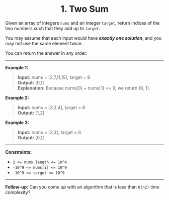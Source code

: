 
<br>

<h1 align="center">
  1. Two Sum
</h1>

Given an array of integers `nums` and an integer `target`, return indices of the two numbers such that they add up to `target`.

You may assume that each input would have ***exactly one solution***, and you may not use the same element twice.

You can return the answer in any order.

---

**Example 1:**
>**Input:** nums = [2,7,11,15], target = 9<br>
>**Output:** [0,1]<br>
>**Explanation:** Because nums[0] + nums[1] == 9, we return [0, 1].

**Example 2:**
>**Input:** nums = [3,2,4], target = 6<br>
>**Output:** [1,2]

**Example 3:**
>**Input:** nums = [3,3], target = 6<br>
>**Output:** [0,1]

---

**Constraints:**
- `2 <= nums.length <= 10^4`
- `-10^9 <= nums[i] <= 10^9`
- `-10^9 <= target <= 10^9`

---

**Follow-up:** Can you come up with an algorithm that is less than `O(n2)` time complexity?